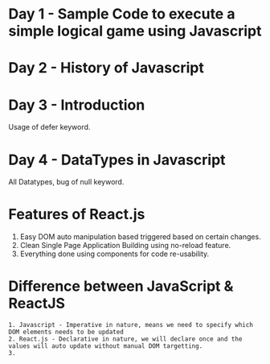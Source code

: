 # Day 1 - Sample Code to execute a simple logical game using Javascript

# Day 2 - History of Javascript

# Day 3 - Introduction
Usage of defer keyword.

# Day 4 - DataTypes in Javascript
All Datatypes, bug of null keyword.


# Features of React.js
 1. Easy DOM auto manipulation based triggered based on certain changes.
 2. Clean Single Page Application Building using no-reload feature.
 3. Everything done using components for code re-usability.

# Difference between JavaScript & ReactJS
    1. Javascript - Imperative in nature, means we need to specify which DOM elements needs to be updated
    2. React.js - Declarative in nature, we will declare once and the values will auto update without manual DOM targetting.
    3.
